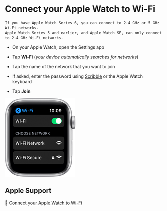 # Connect your Apple Watch to Wi-Fi

```{note}
If you have Apple Watch Series 6, you can connect to 2.4 GHz or 5 GHz Wi-Fi networks.
Apple Watch Series 5 and earlier, and Apple Watch SE, can only connect to 2.4 GHz Wi-Fi networks.
```

- On your Apple Watch, open the Settings app

- Tap **Wi-Fi** (*your device automatically searches for networks*)

- Tap the name of the network that you want to join

- If asked, enter the password using [Scribble](https://support.apple.com/kb/HT206907) or the Apple Watch keyboard

- Tap **Join**

<img src="jpg/1a04a5406e3b8bcfde22a13874186f08dcc5162a.jpg" width="225">

## Apple Support

🔗 [Connect your Apple Watch to Wi-Fi](https://support.apple.com/en-us/HT209071)
